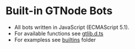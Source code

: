 # Built-in GTNode Bots
 * All bots written in JavaScript (ECMAScript 5.1).
 * For available functions see [gtlib.d.ts](https://github.com/gamarjoba-team/gtbots/blob/main/gtlib.d.ts)
 * For exampless see [builtins](https://github.com/gamarjoba-team/gtbots/tree/main/builtins) folder
 
